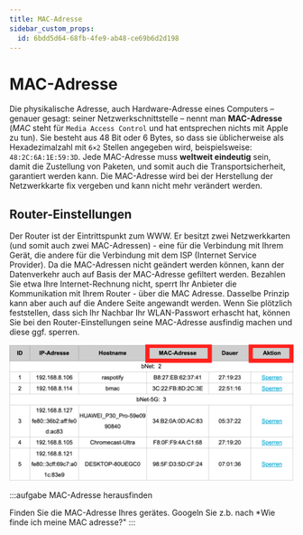 ```yaml
---
title: MAC-Adresse
sidebar_custom_props:
  id: 6bdd5d64-68fb-4fe9-ab48-ce69b6d2d198
---
```


# MAC-Adresse

Die physikalische Adresse, auch Hardware-Adresse eines Computers – genauer gesagt: seiner Netzwerkschnittstelle – nennt man **MAC-Adresse** (*MAC* steht für `Media Access Control` und hat entsprechen nichts mit Apple zu tun). Sie besteht aus 48 Bit oder 6 Bytes, so dass sie üblicherweise als Hexadezimalzahl mit `6×2` Stellen angegeben wird, beispielsweise: `48:2C:6A:1E:59:3D`. Jede MAC-Adresse muss **weltweit eindeutig** sein, damit die Zustellung von Paketen, und somit auch die Transportsicherheit, garantiert werden kann. Die MAC-Adresse wird bei der Herstellung der Netzwerkkarte fix vergeben und kann nicht mehr verändert werden.

## Router-Einstellungen

Der Router ist der Eintrittspunkt zum WWW. Er besitzt zwei Netzwerkkarten (und somit auch zwei MAC-Adressen) - eine für die Verbindung mit Ihrem Gerät, die andere für die Verbindung mit dem ISP (Internet Service Provider). Da die MAC-Adressen nicht geändert werden können, kann der Datenverkehr auch auf Basis der MAC-Adresse gefiltert werden. Bezahlen Sie etwa Ihre Internet-Rechnung nicht, sperrt Ihr Anbieter die Kommunikation mit Ihrem Router - über die MAC Adresse. Dasselbe Prinzip kann aber auch auf die Andere Seite angewandt werden. Wenn Sie plötzlich feststellen, dass sich Ihr Nachbar Ihr WLAN-Passwort erhascht hat, können Sie bei den Router-Einstellungen seine MAC-Adresse ausfindig machen und diese ggf. sperren.

![Router Einstellungen: MAC-Adressen sperren](images/mac-address-config.png)

:::aufgabe MAC-Adresse herausfinden

Finden Sie die MAC-Adresse Ihres gerätes. Googeln Sie z.b. nach *Wie finde ich meine MAC adresse?"
:::
